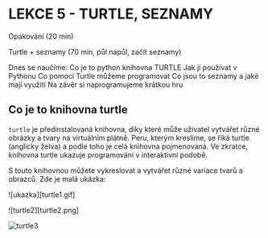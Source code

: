 # LEKCE 5 - TURTLE, SEZNAMY
Opakování (20 min)

Turtle + seznamy (70 min, půl napůl, začít seznamy)

Dnes se naučíme:
Co je to python knihovna TURTLE
Jak jí používat v Pythonu
Co pomocí Turtle můžeme programovat
Co jsou to seznamy a jaké mají využití
Na závěr si naprogramujeme krátkou hru 

## Co je to knihovna turtle

`turtle` je předinstalovaná knihovna, díky které může uživatel vytvářet různé obrázky a tvary na virtuálním plátně. Peru, kterým kreslíme, se říká turtle (anglicky želva) a podle toho je celá knihovna pojmenovaná. Ve zkratce, knihovna turtle ukazuje programování v interaktivní podobě.

S touto knihovnou můžete vykreslovat a vytvářet různé variace tvarů a obrazců. Zde je malá ukázka:

![ukazka][turtle1.gif]

![turtle2][turtle2.png]

![turtle3](https://files.realpython.com/media/Update_-_Moving_Turtle_VIDEO_GIF.61623cf40fed.gif)


